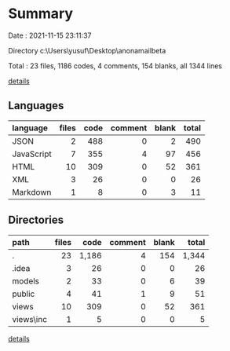 # Summary

Date : 2021-11-15 23:11:37

Directory c:\Users\yusuf\Desktop\anonamailbeta

Total : 23 files,  1186 codes, 4 comments, 154 blanks, all 1344 lines

[details](details.md)

## Languages
| language | files | code | comment | blank | total |
| :--- | ---: | ---: | ---: | ---: | ---: |
| JSON | 2 | 488 | 0 | 2 | 490 |
| JavaScript | 7 | 355 | 4 | 97 | 456 |
| HTML | 10 | 309 | 0 | 52 | 361 |
| XML | 3 | 26 | 0 | 0 | 26 |
| Markdown | 1 | 8 | 0 | 3 | 11 |

## Directories
| path | files | code | comment | blank | total |
| :--- | ---: | ---: | ---: | ---: | ---: |
| . | 23 | 1,186 | 4 | 154 | 1,344 |
| .idea | 3 | 26 | 0 | 0 | 26 |
| models | 2 | 33 | 0 | 6 | 39 |
| public | 4 | 41 | 1 | 9 | 51 |
| views | 10 | 309 | 0 | 52 | 361 |
| views\inc | 1 | 5 | 0 | 0 | 5 |

[details](details.md)